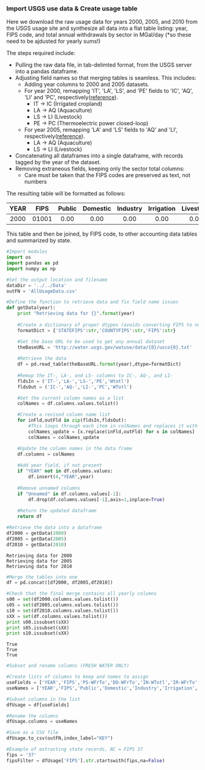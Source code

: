 
### Import USGS use data & Create usage table
Here we download the raw usage data for years 2000, 2005, and 2010 from the USGS usage site and synthesize all data into a flat table listing: year, FIPS code, and total annual withdrawals by sector in MGal/day (*so these need to be ajdusted for yearly sums!)

The steps required include:
* Pulling the raw data file, in tab-delimted format, from the USGS server into a pandas dataframe.
* Adjusting field names so that merging tables is seamless. This includes:
    * Adding year columns to 2000 and 2005 datasets.
    * For year 2000, remapping 'IT', 'LA', 'LS', and 'PE' fields to 'IC', 'AQ', 'LI' and 'PC', respectively([reference]( https://water.usgs.gov/watuse/data/2000/datadict.html)).
        * IT -> IC (Irrigated cropland)
        * LA -> AQ (Aquaculture)
        * LS -> LI (Livestock)
        * PE -> PC (Thermoelectric power closed-loop)
    * For year 2005, remapping 'LA' and 'LS' fields to 'AQ' and 'LI', respectively([reference]( https://water.usgs.gov/watuse/data/2005/datadict.html)). 
        * LA -> AQ (Aquaculture)
        * LS -> LI (Livestock)
* Concatenating all dataframes into a single dataframe, with records tagged by the year of the dataset.
* Removing extraneous fields, keeping only the sector total columns:
    * Care must be taken that the FIPS codes are preserved as text, not numbers
    
The resulting table will be formatted as follows:

| YEAR | FIPS | Public | Domestic | Industry | Irrigation | Livestock | Aquaculture | Mining | Thermoelectric | *TOTAL* |
| :---: | :---: | :---: | :---: | :---: | :---: | :---: | :---: | :---: | :---: | :---: | 
| 2000 | 01001 | 0.00 | 0.00 |0.00 |0.00 |0.00 |0.00 |0.00 |0.00 |*0.00* |

This table and then be joined, by FIPS code, to other accounting data tables and summarized by state. 



```python
#Import modules
import os
import pandas as pd
import numpy as np
```


```python
#Set the output location and filename
dataDir = '../../Data'
outFN = 'AllUsageData.csv'
```


```python
#Define the function to retrieve data and fix field name issues
def getData(year):
    print "Retrieving data for {}".format(year)
    
    #Create a dictionary of proper dtypes (avoids converting FIPS to numeric types)
    formatDict = {'STATEFIPS':str,'COUNTYFIPS':str,'FIPS':str}

    #Set the base URL to be used to get any annual dataset
    theBaseURL = 'http://water.usgs.gov/watuse/data/{0}/usco{0}.txt' 
    
    #Retrieve the data
    df = pd.read_table(theBaseURL.format(year),dtype=formatDict)
    
    #Remap the IT-, LA-, and LS- columns to IC-, AQ-, and LI-
    fldsIn = ('IT-','LA-','LS-','PE','Wtotl')
    fldsOut = ('IC-','AQ-','LI-','PC','WTotl')

    #Get the current column names as a list
    colNames = df.columns.values.tolist()

    #Create a revised column name list
    for inFld,outFld in zip(fldsIn,fldsOut):
        #This loops through each item in colNames and replaces it with a revised one
        colNames_update = [x.replace(inFld,outFld) for x in colNames]
        colNames = colNames_update

    #Update the column names in the data frame
    df.columns = colNames
    
    #Add year field, if not present
    if "YEAR" not in df.columns.values: 
        df.insert(4,"YEAR",year)
        
    #Remove unnamed columns
    if "Unnamed" in df.columns.values[-1]:
        df.drop(df.columns.values[-1],axis=1,inplace=True)
        
    #Return the updated dataframe
    return df
```


```python
#Retrieve the data into a dataframe
df2000 = getData(2000)
df2005 = getData(2005)
df2010 = getData(2010)
```

    Retrieving data for 2000
    Retrieving data for 2005
    Retrieving data for 2010
    


```python
#Merge the tables into one
df = pd.concat([df2000, df2005,df2010])
```


```python
#Check that the final merge contains all yearly columns
s00 = set(df2000.columns.values.tolist())
s05 = set(df2005.columns.values.tolist())
s10 = set(df2010.columns.values.tolist())
sXX = set(df.columns.values.tolist())
print s00.issubset(sXX)
print s05.issubset(sXX)
print s10.issubset(sXX)
```

    True
    True
    True
    


```python
#Subset and rename columns (FRESH WATER ONLY)

#Create lists of columns to keep and names to assign
useFields = ['YEAR','FIPS','PS-WFrTo','DO-WFrTo','IN-WTotl','IR-WFrTo','LI-WFrTo','AQ-WFrTo','MI-WFrTo','PT-WFrTo','TO-WFrTo']
useNames = ['YEAR','FIPS','Public','Domestic','Industry','Irrigation','Livestock','Aquaculture','Mining','Thermoelectic','TOTAL']

#Subset columns in the list
dfUsage = df[useFields]

#Rename the columns
dfUsage.columns = useNames
```


```python
#Save as a CSV file
dfUsage.to_csv(outFN,index_label="KEY")
```


```python
#Example of extracting state records, NC = FIPS 37
fips = '37'
fipsFilter = dfUsage['FIPS'].str.startswith(fips,na=False)
```

